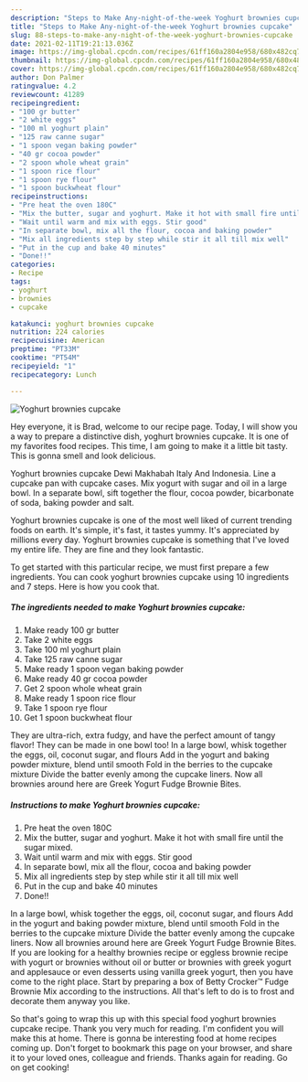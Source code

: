 ```yaml
---
description: "Steps to Make Any-night-of-the-week Yoghurt brownies cupcake"
title: "Steps to Make Any-night-of-the-week Yoghurt brownies cupcake"
slug: 88-steps-to-make-any-night-of-the-week-yoghurt-brownies-cupcake
date: 2021-02-11T19:21:13.036Z
image: https://img-global.cpcdn.com/recipes/61ff160a2804e958/680x482cq70/yoghurt-brownies-cupcake-recipe-main-photo.jpg
thumbnail: https://img-global.cpcdn.com/recipes/61ff160a2804e958/680x482cq70/yoghurt-brownies-cupcake-recipe-main-photo.jpg
cover: https://img-global.cpcdn.com/recipes/61ff160a2804e958/680x482cq70/yoghurt-brownies-cupcake-recipe-main-photo.jpg
author: Don Palmer
ratingvalue: 4.2
reviewcount: 41289
recipeingredient:
- "100 gr butter"
- "2 white eggs"
- "100 ml yoghurt plain"
- "125 raw canne sugar"
- "1 spoon vegan baking powder"
- "40 gr cocoa powder"
- "2 spoon whole wheat grain"
- "1 spoon rice flour"
- "1 spoon rye flour"
- "1 spoon buckwheat flour"
recipeinstructions:
- "Pre heat the oven 180C"
- "Mix the butter, sugar and yoghurt. Make it hot with small fire until the sugar mixed."
- "Wait until warm and mix with eggs. Stir good"
- "In separate bowl, mix all the flour, cocoa and baking powder"
- "Mix all ingredients step by step while stir it all till mix well"
- "Put in the cup and bake 40 minutes"
- "Done!!"
categories:
- Recipe
tags:
- yoghurt
- brownies
- cupcake

katakunci: yoghurt brownies cupcake 
nutrition: 224 calories
recipecuisine: American
preptime: "PT33M"
cooktime: "PT54M"
recipeyield: "1"
recipecategory: Lunch

---
```



![Yoghurt brownies cupcake](https://img-global.cpcdn.com/recipes/61ff160a2804e958/680x482cq70/yoghurt-brownies-cupcake-recipe-main-photo.jpg)

Hey everyone, it is Brad, welcome to our recipe page. Today, I will show you a way to prepare a distinctive dish, yoghurt brownies cupcake. It is one of my favorites food recipes. This time, I am going to make it a little bit tasty. This is gonna smell and look delicious.

Yoghurt brownies cupcake Dewi Makhabah Italy And Indonesia. Line a cupcake pan with cupcake cases. Mix yogurt with sugar and oil in a large bowl. In a separate bowl, sift together the flour, cocoa powder, bicarbonate of soda, baking powder and salt.

Yoghurt brownies cupcake is one of the most well liked of current trending foods on earth. It's simple, it's fast, it tastes yummy. It's appreciated by millions every day. Yoghurt brownies cupcake is something that I've loved my entire life. They are fine and they look fantastic.


To get started with this particular recipe, we must first prepare a few ingredients. You can cook yoghurt brownies cupcake using 10 ingredients and 7 steps. Here is how you cook that.

<!--inarticleads1-->

##### The ingredients needed to make Yoghurt brownies cupcake:

1. Make ready 100 gr butter
1. Take 2 white eggs
1. Take 100 ml yoghurt plain
1. Take 125 raw canne sugar
1. Make ready 1 spoon vegan baking powder
1. Make ready 40 gr cocoa powder
1. Get 2 spoon whole wheat grain
1. Make ready 1 spoon rice flour
1. Take 1 spoon rye flour
1. Get 1 spoon buckwheat flour


They are ultra-rich, extra fudgy, and have the perfect amount of tangy flavor! They can be made in one bowl too! In a large bowl, whisk together the eggs, oil, coconut sugar, and flours Add in the yogurt and baking powder mixture, blend until smooth Fold in the berries to the cupcake mixture Divide the batter evenly among the cupcake liners. Now all brownies around here are Greek Yogurt Fudge Brownie Bites. 

<!--inarticleads2-->

##### Instructions to make Yoghurt brownies cupcake:

1. Pre heat the oven 180C
1. Mix the butter, sugar and yoghurt. Make it hot with small fire until the sugar mixed.
1. Wait until warm and mix with eggs. Stir good
1. In separate bowl, mix all the flour, cocoa and baking powder
1. Mix all ingredients step by step while stir it all till mix well
1. Put in the cup and bake 40 minutes
1. Done!!


In a large bowl, whisk together the eggs, oil, coconut sugar, and flours Add in the yogurt and baking powder mixture, blend until smooth Fold in the berries to the cupcake mixture Divide the batter evenly among the cupcake liners. Now all brownies around here are Greek Yogurt Fudge Brownie Bites. If you are looking for a healthy brownies recipe or eggless brownie recipe with yogurt or brownies without oil or butter or brownies with greek yogurt and applesauce or even desserts using vanilla greek yogurt, then you have come to the right place. Start by preparing a box of Betty Crocker™ Fudge Brownie Mix according to the instructions. All that&#39;s left to do is to frost and decorate them anyway you like. 

So that's going to wrap this up with this special food yoghurt brownies cupcake recipe. Thank you very much for reading. I'm confident you will make this at home. There is gonna be interesting food at home recipes coming up. Don't forget to bookmark this page on your browser, and share it to your loved ones, colleague and friends. Thanks again for reading. Go on get cooking!
